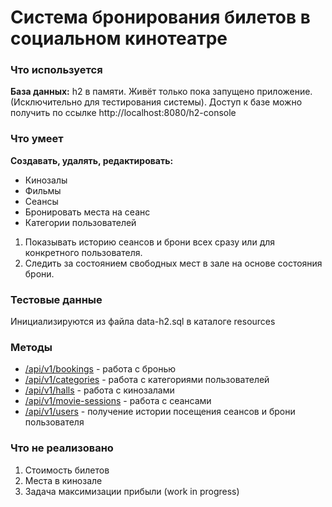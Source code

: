 # Система бронирования билетов в социальном кинотеатре

### Что используется
**База данных:** h2 в памяти. Живёт только пока запущено приложение. (Исключительно для тестирования системы).
Доступ к базе можно получить по ссылке http://localhost:8080/h2-console

### Что умеет
**Создавать, удалять, редактировать:**
* Кинозалы
* Фильмы
* Сеансы
* Бронировать места на сеанс
* Категории пользователей

1. Показывать историю сеансов и брони всех сразу или для конкретного пользователя.
2. Следить за состоянием свободных мест в зале на основе состояния брони.

### Тестовые данные
Инициализируются из файла data-h2.sql в каталоге resources

### Методы
* [/api/v1/bookings](/api/v1/bookings) - работа с бронью
* [/api/v1/categories](/api/v1/categories) - работа с категориями пользователей
* [/api/v1/halls](/api/v1/halls) - работа с кинозалами
* [/api/v1/movie-sessions](/api/v1/movie-sessions) - работа с сеансами
* [/api/v1/users](/api/v1/users) - получение истории посещения сеансов и брони пользователя

### Что не реализовано

1. Стоимость билетов
2. Места в кинозале
3. Задача максимизации прибыли (work in progress)